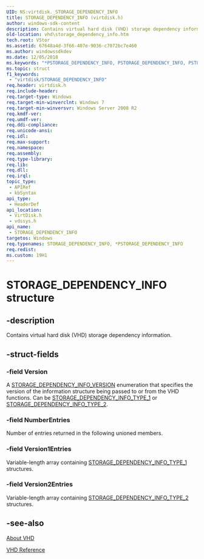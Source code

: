 ```yaml
---
UID: NS:virtdisk._STORAGE_DEPENDENCY_INFO
title: STORAGE_DEPENDENCY_INFO (virtdisk.h)
author: windows-sdk-content
description: Contains virtual hard disk (VHD) storage dependency information.
old-location: vhd\storage_dependency_info.htm
tech.root: VStor
ms.assetid: 67648a4d-3f66-407e-9036-c7072bc7e460
ms.author: windowssdkdev
ms.date: 12/05/2018
ms.keywords: "*PSTORAGE_DEPENDENCY_INFO, PSTORAGE_DEPENDENCY_INFO, PSTORAGE_DEPENDENCY_INFO structure pointer [VHD], STORAGE_DEPENDENCY_INFO, STORAGE_DEPENDENCY_INFO structure [VHD], _STORAGE_DEPENDENCY_INFO, vdssys/PSTORAGE_DEPENDENCY_INFO, vdssys/STORAGE_DEPENDENCY_INFO, vhd.storage_dependency_info, virtdisk/PSTORAGE_DEPENDENCY_INFO, virtdisk/STORAGE_DEPENDENCY_INFO"
ms.topic: struct
f1_keywords: 
 - "virtdisk/STORAGE_DEPENDENCY_INFO"
req.header: virtdisk.h
req.include-header: 
req.target-type: Windows
req.target-min-winverclnt: Windows 7
req.target-min-winversvr: Windows Server 2008 R2
req.kmdf-ver: 
req.umdf-ver: 
req.ddi-compliance: 
req.unicode-ansi: 
req.idl: 
req.max-support: 
req.namespace: 
req.assembly: 
req.type-library: 
req.lib: 
req.dll: 
req.irql: 
topic_type:
 - APIRef
 - kbSyntax
api_type:
 - HeaderDef
api_location:
 - VirtDisk.h
 - vdssys.h
api_name:
 - STORAGE_DEPENDENCY_INFO
targetos: Windows
req.typenames: STORAGE_DEPENDENCY_INFO, *PSTORAGE_DEPENDENCY_INFO
req.redist: 
ms.custom: 19H1
---
```


# STORAGE_DEPENDENCY_INFO structure


## -description


Contains virtual hard disk (VHD) storage dependency information.


## -struct-fields




### -field Version

A <a href="https://docs.microsoft.com/windows/win32/api/virtdisk/ne-virtdisk-storage_dependency_info_version">STORAGE_DEPENDENCY_INFO_VERSION</a> enumeration that specifies the version of the information structure being passed to or from  the VHD functions. Can be <a href="https://docs.microsoft.com/windows/desktop/api/vdssys/ns-vdssys-_storage_dependency_info_type_1">STORAGE_DEPENDENCY_INFO_TYPE_1</a> or <a href="https://docs.microsoft.com/windows/desktop/api/vdssys/ns-vdssys-_storage_dependency_info_type_2">STORAGE_DEPENDENCY_INFO_TYPE_2</a>.


### -field NumberEntries

Number of entries returned in the following unioned members.


### -field Version1Entries

Variable-length array containing <a href="https://docs.microsoft.com/windows/win32/api/virtdisk/ns-virtdisk-storage_dependency_info_type_1">STORAGE_DEPENDENCY_INFO_TYPE_1</a> structures.


### -field Version2Entries

Variable-length array containing <a href="https://docs.microsoft.com/windows/win32/api/virtdisk/ns-virtdisk-storage_dependency_info_type_2">STORAGE_DEPENDENCY_INFO_TYPE_2</a> structures.


## -see-also




<a href="https://docs.microsoft.com/previous-versions/windows/desktop/legacy/dd323654(v=vs.85)">About VHD</a>



<a href="https://docs.microsoft.com/previous-versions/windows/desktop/legacy/dd323700(v=vs.85)">VHD Reference</a>
 

 

